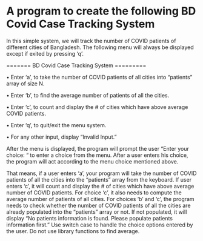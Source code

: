 # A program to create the following BD Covid Case Tracking System

In this simple system, we will track the number of COVID patients of different cities of Bangladesh.
The following menu will always be displayed except if exited by pressing ‘q’.

======= BD Covid Case Tracking System =========

• Enter ‘a’, to take the number of COVID patients of all cities into “patients” array of size N.

• Enter ‘b’, to find the average number of patients of all the cities.

• Enter ‘c’, to count and display the # of cities which have above average COVID patients.

• Enter ‘q’, to quit/exit the menu system.

• For any other input, display “Invalid Input.”

After the menu is displayed, the program will prompt
the user “Enter your choice: “ to enter a choice from the menu.
After a user enters his choice, the program will act according to the menu choice mentioned above.

That means, if a user enters ‘a’,
your program will take the number of COVID patients of
all the cities into the “patients” array from the keyboard.
If user enters ‘c’, it will count and display the # of cities
which have above average number of COVID patients.
For choice ‘c’, it also needs to compute the average number of
patients of all cities. For choices ‘b’ and ‘c’,
the program needs to check whether the number of COVID patients of
all the cities are already populated into the “patients” array or not.
If not populated, it will display “No patients information is found. Please populate patients information first.”
Use switch case to handle the choice options entered by the user. Do not use library functions to find average.
